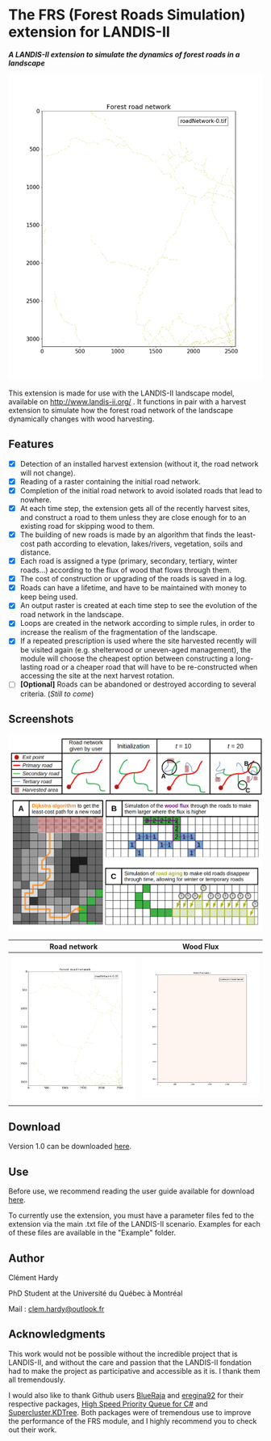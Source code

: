 # The FRS (Forest Roads Simulation) extension for LANDIS-II

***A LANDIS-II extension to simulate the dynamics of forest roads in a landscape***

![](../screenshots/PythonAnimation_Road_network_output.gif)

This extension is made for use with the LANDIS-II landscape model, available on http://www.landis-ii.org/ .
It functions in pair with a harvest extension to simulate how the forest road network of the landscape dynamically changes with wood harvesting.

## Features

- [x] Detection of an installed harvest extension (without it, the road network will not change).
- [x] Reading of a raster containing the initial road network.
- [x] Completion of the initial road network to avoid isolated roads that lead to nowhere.
- [x] At each time step, the extension gets all of the recently harvest sites, and construct a road to them unless they are close enough for to an existing road for skipping wood to them.
- [x] The building of new roads is made by an algorithm that finds the least-cost path according to elevation, lakes/rivers, vegetation, soils and distance.
- [x] Each road is assigned a type (primary, secondary, tertiary, winter roads...) according to the flux of wood that flows through them.
- [x] The cost of construction or upgrading of the roads is saved in a log.
- [x] Roads can have a lifetime, and have to be maintained with money to keep being used. 
- [x] An output raster is created at each time step to see the evolution of the road network in the landscape.
- [x] Loops are created in the network according to simple rules, in order to increase the realism of the fragmentation of the landscape.
- [x] If a repeated prescription is used where the site harvested recently will be visited again (e.g. shelterwood or uneven-aged management), the module will choose the cheapest option between constructing a long-lasting road or a cheaper road that will have to be re-constructed when accessing the site at the next harvest rotation.
- [ ] **[Optional]** Roads can be abandoned or destroyed according to several criteria. (*Still to come*)

## Screenshots

![Evolution of the forest road network throught the simulation](screenshots/EvolutionOfNetwork.png)

| Road network                                             | Wood Flux                                             |
|:--------------------------------------------------------:|:-----------------------------------------------------:|
| ![](../screenshots/PythonAnimation_Road_network_output.gif) | ![](../screenshots/PythonAnimation_Wood_Flux_output.gif) |

## Download

Version 1.0 can be downloaded [here](https://github.com/Klemet/LANDIS-II-Forest-Roads-Simulation-module/releases/tag/1.0).

## Use

Before use, we recommend reading the user guide available for download [here](https://github.com/Klemet/LANDIS-II-Forest-Roads-Simulation-module/raw/master/LANDIS-II%20Forest%20Roads%20Simulation%20v1.0%20User%20Guide.pdf). 

To currently use the extension, you must have a parameter files fed to the extension via the main .txt file of the LANDIS-II scenario. Examples for each of these files are available in the "Example" folder.

## Author

Clément Hardy

PhD Student at the Université du Québec à Montréal

Mail : clem.hardy@outlook.fr

## Acknowledgments

This work would not be possible without the incredible project that is LANDIS-II, and without the care and passion that the LANDIS-II fondation had to make the project as participative and accessible as it is. I thank them all tremendously.

I would also like to thank Github users [BlueRaja](https://github.com/BlueRaja) and [eregina92](https://github.com/eregina92/) for their respective packages, [High Speed Priority Queue for C#](https://github.com/BlueRaja/High-Speed-Priority-Queue-for-C-Sharp) and [Supercluster.KDTree](https://github.com/eregina92/Supercluster.KDTree). Both packages were of tremendous use to improve the performance of the FRS module, and I highly recommend you to check out their work.
